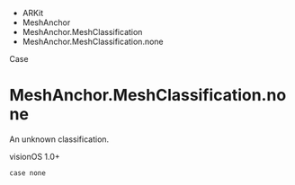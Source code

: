 

- ARKit
- MeshAnchor
- MeshAnchor.MeshClassification
-  MeshAnchor.MeshClassification.none 

Case

# MeshAnchor.MeshClassification.none

An unknown classification.

visionOS 1.0+

``` source
case none
```

